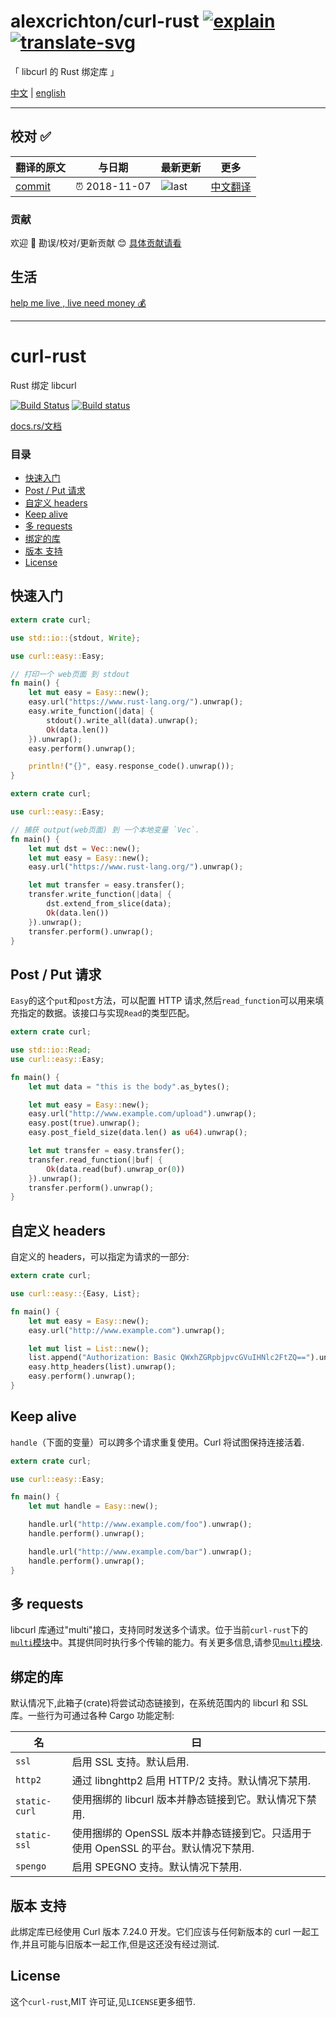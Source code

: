 # alexcrichton/curl-rust [![explain]][source] [![translate-svg]][translate-list]

<!-- [![size-img]][size] -->

[explain]: http://llever.com/explain.svg
[source]: https://github.com/chinanf-boy/Source-Explain
[translate-svg]: http://llever.com/translate.svg
[translate-list]: https://github.com/chinanf-boy/chinese-translate-list
[size-img]: https://packagephobia.now.sh/badge?p=Name
[size]: https://packagephobia.now.sh/result?p=Name

「 libcurl 的 Rust 绑定库 」

[中文](./readme.md) | [english](https://github.com/alexcrichton/curl-rust)

---

## 校对 ✅

<!-- doc-templite START generated -->
<!-- repo = 'alexcrichton/curl-rust' -->
<!-- commit = '3a309647f1ac35ecd749236e14a16479b804bf16' -->
<!-- time = '2018-11-07' -->

| 翻译的原文 | 与日期        | 最新更新 | 更多                       |
| ---------- | ------------- | -------- | -------------------------- |
| [commit]   | ⏰ 2018-11-07 | ![last]  | [中文翻译][translate-list] |

[last]: https://img.shields.io/github/last-commit/alexcrichton/curl-rust.svg
[commit]: https://github.com/alexcrichton/curl-rust/tree/3a309647f1ac35ecd749236e14a16479b804bf16

<!-- doc-templite END generated -->

### 贡献

欢迎 👏 勘误/校对/更新贡献 😊 [具体贡献请看](https://github.com/chinanf-boy/chinese-translate-list#贡献)

## 生活

[help me live , live need money 💰](https://github.com/chinanf-boy/live-need-money)

---

# curl-rust

Rust 绑定 libcurl

[![Build Status](https://travis-ci.org/alexcrichton/curl-rust.svg?branch=master)](https://travis-ci.org/alexcrichton/curl-rust)
[![Build status](https://ci.appveyor.com/api/projects/status/lx98wtbxhhhajpr9?svg=true)](https://ci.appveyor.com/project/alexcrichton/curl-rust)

[docs.rs/文档](https://docs.rs/curl)

### 目录

<!-- START doctoc generated TOC please keep comment here to allow auto update -->
<!-- DON'T EDIT THIS SECTION, INSTEAD RE-RUN doctoc TO UPDATE -->

- [快速入门](#%E5%BF%AB%E9%80%9F%E5%85%A5%E9%97%A8)
- [Post / Put 请求](#post--put-%E8%AF%B7%E6%B1%82)
- [自定义 headers](#%E8%87%AA%E5%AE%9A%E4%B9%89-headers)
- [Keep alive](#keep-alive)
- [多 requests](#%E5%A4%9A-requests)
- [绑定的库](#%E7%BB%91%E5%AE%9A%E7%9A%84%E5%BA%93)
- [版本 支持](#%E7%89%88%E6%9C%AC-%E6%94%AF%E6%8C%81)
- [License](#license)

<!-- END doctoc generated TOC please keep comment here to allow auto update -->

## 快速入门

```rust
extern crate curl;

use std::io::{stdout, Write};

use curl::easy::Easy;

// 打印一个 web页面 到 stdout
fn main() {
    let mut easy = Easy::new();
    easy.url("https://www.rust-lang.org/").unwrap();
    easy.write_function(|data| {
        stdout().write_all(data).unwrap();
        Ok(data.len())
    }).unwrap();
    easy.perform().unwrap();

    println!("{}", easy.response_code().unwrap());
}
```

```rust
extern crate curl;

use curl::easy::Easy;

// 捕获 output(web页面) 到 一个本地变量 `Vec`.
fn main() {
    let mut dst = Vec::new();
    let mut easy = Easy::new();
    easy.url("https://www.rust-lang.org/").unwrap();

    let mut transfer = easy.transfer();
    transfer.write_function(|data| {
        dst.extend_from_slice(data);
        Ok(data.len())
    }).unwrap();
    transfer.perform().unwrap();
}
```

## Post / Put 请求

`Easy`的这个`put`和`post`方法，可以配置 HTTP 请求,然后`read_function`可以用来填充指定的数据。该接口与实现`Read`的类型匹配。

```rust
extern crate curl;

use std::io::Read;
use curl::easy::Easy;

fn main() {
    let mut data = "this is the body".as_bytes();

    let mut easy = Easy::new();
    easy.url("http://www.example.com/upload").unwrap();
    easy.post(true).unwrap();
    easy.post_field_size(data.len() as u64).unwrap();

    let mut transfer = easy.transfer();
    transfer.read_function(|buf| {
        Ok(data.read(buf).unwrap_or(0))
    }).unwrap();
    transfer.perform().unwrap();
}
```

## 自定义 headers

自定义的 headers，可以指定为请求的一部分:

```rust
extern crate curl;

use curl::easy::{Easy, List};

fn main() {
    let mut easy = Easy::new();
    easy.url("http://www.example.com").unwrap();

    let mut list = List::new();
    list.append("Authorization: Basic QWxhZGRpbjpvcGVuIHNlc2FtZQ==").unwrap();
    easy.http_headers(list).unwrap();
    easy.perform().unwrap();
}
```

## Keep alive

`handle`（下面的变量）可以跨多个请求重复使用。Curl 将试图保持连接活着.

```rust
extern crate curl;

use curl::easy::Easy;

fn main() {
    let mut handle = Easy::new();

    handle.url("http://www.example.com/foo").unwrap();
    handle.perform().unwrap();

    handle.url("http://www.example.com/bar").unwrap();
    handle.perform().unwrap();
}
```

## 多 requests

libcurl 库通过"multi"接口，支持同时发送多个请求。位于当前`curl-rust`下的[`multi`模块][multi]中。其提供同时执行多个传输的能力。有关更多信息,请参见[`multi`模块][multi].

[multi]: https://github.com/alexcrichton/curl-rust/blob/master/src/multi.rs

## 绑定的库

默认情况下,此箱子(crate)将尝试动态链接到，在系统范围内的 libcurl 和 SSL 库。一些行为可通过各种 Cargo 功能定制:

| 名            | 曰                                                                                  |
| ------------- | ----------------------------------------------------------------------------------- |
| `ssl`         | 启用 SSL 支持。默认启用.                                                            |
| `http2`       | 通过 libnghttp2 启用 HTTP/2 支持。默认情况下禁用.                                   |
| `static-curl` | 使用捆绑的 libcurl 版本并静态链接到它。默认情况下禁用.                              |
| `static-ssl`  | 使用捆绑的 OpenSSL 版本并静态链接到它。只适用于使用 OpenSSL 的平台。默认情况下禁用. |
| `spengo`      | 启用 SPEGNO 支持。默认情况下禁用.                                                   |

## 版本 支持

此绑定库已经使用 Curl 版本 7.24.0 开发。它们应该与任何新版本的 curl 一起工作,并且可能与旧版本一起工作,但是这还没有经过测试.

## License

这个`curl-rust`,MIT 许可证,见`LICENSE`更多细节.
